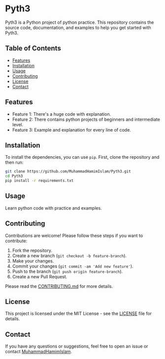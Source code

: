 # Pyth3

Pyth3 is a Python project of python practice. This repository contains the source code, documentation, and examples to help you get started with Pyth3.

## Table of Contents

- [Features](#features)
- [Installation](#installation)
- [Usage](#usage)
- [Contributing](#contributing)
- [License](#license)
- [Contact](#contact)

## Features

- Feature 1: There's a huge code with explanation.
- Feature 2: There contains python projects of beginners and intermediate level.
- Feature 3: Example and explanation for every line of code.

## Installation

To install the dependencies, you can use `pip`. First, clone the repository and then run:

```bash
git clone https://github.com/MuhammadHamimIslam/Pyth3.git
cd Pyth3
pip install -r requirements.txt
```

## Usage

Learn python code with practice and examples.

## Contributing

Contributions are welcome! Please follow these steps if you want to contribute:

1. Fork the repository.
2. Create a new branch (`git checkout -b feature-branch`).
3. Make your changes.
4. Commit your changes (`git commit -am 'Add new feature'`).
5. Push to the branch (`git push origin feature-branch`).
6. Create a new Pull Request.

Please read the [CONTRIBUTING.md](CONTRIBUTING.md) for more details.

## License

This project is licensed under the MIT License - see the [LICENSE](LICENSE) file for details.

## Contact

If you have any questions or suggestions, feel free to open an issue or contact [MuhammadHamimIslam](https://github.com/MuhammadHamimIslam).